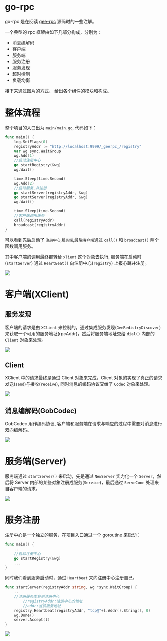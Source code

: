 # go-rpc

go-rpc 是在阅读 [gee-rpc](https://github.com/geektutu/7days-golang/tree/master/gee-rpc) 源码时的一些注解。

一个典型的 rpc 框架由如下几部分构成，分别为 :
 - 消息编解码
 - 客户端
 - 服务端
 - 服务注册
 - 服务发现
 - 超时控制
 - 负载均衡

接下来通过图片的方式， 给出各个组件的模块和构成。

# 整体流程

整个项目的入口出为 `main/main.go`, 代码如下：

```go
func main() {
	log.SetFlags(0)
	registryAddr := "http://localhost:9999/_geerpc_/registry"
	var wg sync.WaitGroup
	wg.Add(1)
	//启动注册中心
	go startRegistry(&wg)
	wg.Wait()

	time.Sleep(time.Second)
	wg.Add(2)
	//启动服务,并注册
	go startServer(registryAddr, &wg)
	go startServer(registryAddr, &wg)
	wg.Wait()

	time.Sleep(time.Second)
	//客户端调用服务
	call(registryAddr)
	broadcast(registryAddr)
}
```

可以看到先后启动了 `注册中心`,`服务端`,最后`客户端`通过 `call()` 和 `broadcast()` 两个函数调用服务。

其中客户端的调用最终都转给 `xlient` 这个对象去执行, 服务端在启动时(`startServer`) 通过 `HeartBeat()` 向注册中心(`registry`) 上报心跳并注册。

![](./svg/main.svg)



# 客户端(XClient)
## 服务发现
客户端的请求是由 `XClient` 来控制的，通过集成服务发现(`GeeRedistryDiscover`)来获取一个可用的服务地址(rpcAddr)，然后将服务端地址交给 `dial()` 内部的 `Client` 对象来处理。

![](./svg/discovery.svg)

## Client
XClient 中的请求最终是通过 Client 对象来完成，Client 对象的实现了真正的请求发送(`send`)与接收(`receive`), 同时消息的编码协议交给了 `Codec` 对象来处理。

![](./svg/client-server.svg)

## 消息编解码(GobCodec)
GobCodec 用作编码协议, 客户端和服务端在请求与响应的过程中需要对消息进行双向编解码。

![](./svg/codec.svg)

# 服务端(Server)
服务端通过 `startServer()` 来启动，先是通过 `NewServer` 实力化一个 `Server`，然后将 Server 内部的某些对象注册成服务(`Service`)，最后通过 `ServeConn` 处理来自客户端的请求。

![](./svg/client-server.svg)


# 服务注册
注册中心是一个独立的服务，在项目入口通过一个 goroutine 来启动：
```go
func main() {
	..
	//启动注册中心
	go startRegistry(&wg)
	...
}
```

同时我们看到服务启动时，通过 `Heartbeat` 来向注册中心注册自己。
```go
func startServer(registryAddr string, wg *sync.WaitGroup) {
	..
	//注册服务本身到注册中心
		//registryAddr:注册中心的地址
		//addr:当前服务地址
	registry.Heartbeat(registryAddr, "tcp@"+l.Addr().String(), 0)
	wg.Done()
	server.Accept(l)
}
```

![](./svg/registry.svg)
